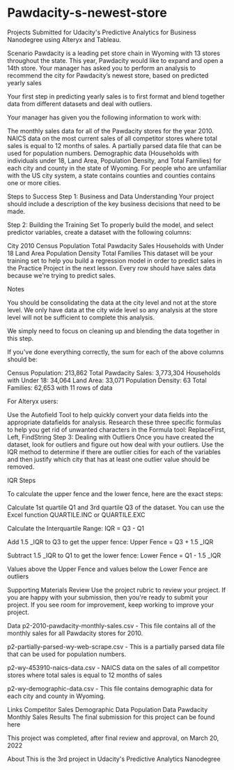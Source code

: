# Pawdacity-s-newest-store
Projects Submitted for Udacity's Predictive Analytics for Business Nanodegree using Alteryx and Tableau.

Scenario
Pawdacity is a leading pet store chain in Wyoming with 13 stores throughout the state. This year, Pawdacity would like to expand and open a 14th store. Your manager has asked you to perform an analysis to recommend the city for Pawdacity’s newest store, based on predicted yearly sales


Your first step in predicting yearly sales is to first format and blend together data from different datasets and deal with outliers.

Your manager has given you the following information to work with:

The monthly sales data for all of the Pawdacity stores for the year 2010.
NAICS data on the most current sales of all competitor stores where total sales is equal to 12 months of sales.
A partially parsed data file that can be used for population numbers.
Demographic data (Households with individuals under 18, Land Area, Population Density, and Total Families) for each city and county in the state of Wyoming. For people who are unfamiliar with the US city system, a state contains counties and counties contains one or more cities.

Steps to Success
Step 1: Business and Data Understanding
Your project should include a description of the key business decisions that need to be made.

Step 2: Building the Training Set
To properly build the model, and select predictor variables, create a dataset with the following columns:

City
2010 Census Population
Total Pawdacity Sales
Households with Under 18
Land Area
Population Density
Total Families
This dataset will be your training set to help you build a regression model in order to predict sales in the Practice Project in the next lesson. Every row should have sales data because we're trying to predict sales.

Notes

You should be consolidating the data at the city level and not at the store level. We only have data at the city wide level so any analysis at the store level will not be sufficient to complete this analysis.

We simply need to focus on cleaning up and blending the data together in this step.

If you've done everything correctly, the sum for each of the above columns should be:

Census Population: 213,862
Total Pawdacity Sales: 3,773,304
Households with Under 18: 34,064
Land Area: 33,071
Population Density: 63
Total Families: 62,653
with 11 rows of data

For Alteryx users:

Use the Autofield Tool to help quickly convert your data fields into the appropriate datafields for analysis.
Research these three specific formulas to help you get rid of unwanted characters in the Formula tool: ReplaceFirst, Left, FindString
Step 3: Dealing with Outliers
Once you have created the dataset, look for outliers and figure out how deal with your outliers. Use the IQR method to determine if there are outlier cities for each of the variables and then justify which city that has at least one outlier value should be removed.

IQR Steps

To calculate the upper fence and the lower fence, here are the exact steps:

Calculate 1st quartile Q1 and 3rd quartile Q3 of the dataset. You can use the Excel function QUARTILE.INC or QUARTILE.EXC

Calculate the Interquartile Range: IQR = Q3 - Q1

Add 1.5 _IQR to Q3 to get the upper fence: Upper Fence = Q3 + 1.5 _IQR

Subtract 1.5 _IQR to Q1 to get the lower fence: Lower Fence = Q1 - 1.5 _IQR

Values above the Upper Fence and values below the Lower Fence are outliers

Supporting Materials
Review
Use the project rubric to review your project. If you are happy with your submission, then you're ready to submit your project. If you see room for improvement, keep working to improve your project.

Data
p2-2010-pawdacity-monthly-sales.csv - This file contains all of the monthly sales for all Pawdacity stores for 2010.

p2-partially-parsed-wy-web-scrape.csv - This is a partially parsed data file that can be used for population numbers.

p2-wy-453910-naics-data.csv - NAICS data on the sales of all competitor stores where total sales is equal to 12 months of sales

p2-wy-demographic-data.csv - This file contains demographic data for each city and county in Wyoming.

Links
Competitor Sales
Demographic Data
Population Data
Pawdacity Monthly Sales
Results
The final submission for this project can be found here

This project was completed, after final review and approval, on March 20, 2022

About
This is the 3rd project in Udacity's Predictive Analytics Nanodegree

